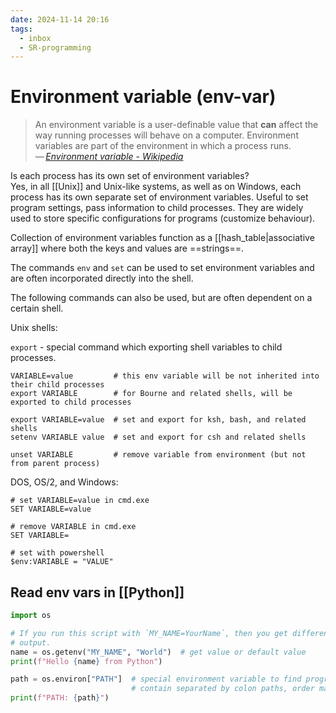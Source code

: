 ```yaml
---
date: 2024-11-14 20:16
tags:
  - inbox
  - SR-programming
---
```


# Environment variable (env-var)

> An environment variable is a user-definable value that **can** affect the way
> running processes will behave on a computer. Environment variables are part of
> the environment in which a process runs.\
> — <cite>[Environment variable - Wikipedia](https://en.wikipedia.org/wiki/Environment_variable)</cite>

Is each process has its own set of environment variables?
&#10;<br>
Yes, in all [[Unix]] and Unix-like systems, as well as on Windows, each process
has its own separate set of environment variables. Useful to set program
settings, pass information to child processes. They are widely used to store
specific configurations for programs (customize behaviour).

Collection of environment variables function as a [[hash_table|associative
array]] where both the keys and values are ==strings==.

The commands `env` and `set` can be used to set environment variables and are
often incorporated directly into the shell.

The following commands can also be used, but are often dependent on a certain
shell.

Unix shells:

`export` - special command which exporting shell variables to child processes.

```
VARIABLE=value         # this env variable will be not inherited into their child processes
export VARIABLE        # for Bourne and related shells, will be exported to child processes

export VARIABLE=value  # set and export for ksh, bash, and related shells
setenv VARIABLE value  # set and export for csh and related shells

unset VARIABLE         # remove variable from environment (but not from parent process)
```

DOS, OS/2, and Windows:

```
# set VARIABLE=value in cmd.exe
SET VARIABLE=value

# remove VARIABLE in cmd.exe
SET VARIABLE=

# set with powershell
$env:VARIABLE = "VALUE"
```

## Read env vars in [[Python]]

```python
import os

# If you run this script with `MY_NAME=YourName`, then you get different
# output.
name = os.getenv("MY_NAME", "World")  # get value or default value
print(f"Hello {name} from Python")

path = os.environ["PATH"]  # special environment variable to find programs
                           # contain separated by colon paths, order matters
print(f"PATH: {path}")
```
